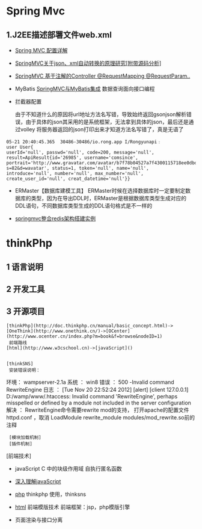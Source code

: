 # Spring Mvc

## 1.J2EE描述部署文件web.xml

* [Spring MVC 配置详解](http://www.cnblogs.com/superjt/p/3309255.html)
* [SpringMVC关于json、xml自动转换的原理研究[附带源码分析]](http://www.cnblogs.com/fangjian0423/p/springMVC-xml-json-convert.html)
* [SpringMVC 基于注解的Controller @RequestMapping @RequestParam.. ](http://blog.csdn.net/lufeng20/article/details/7598801)



* MyBatis
  [SpringMVC与MyBatis集成](http://blog.csdn.net/techbirds_bao/article/details/9233599/)
数据查询面向接口编程



* 拦截器配置

   由于不知道什么的原因将url地址方法名写错，导致始终返回gsonjson解析错误，由于具体的json其采用的是系统框架，无法拿到具体的json，最后还是通过volley
   将服务器返回的json打印出来才知道方法名写错了，真是无语了

```
05-21 20:40:45.365  30486-30486/io.rong.app I/Rongyunapi﹕ 
user User{
userId='null', passwd='null', code=200, message='null', result=ApiResult{id='26985', username='comsince', portrait='http://www.gravatar.com/avatar/b7f78b04527a7f4300115718ee0dbd3b?s=82&d=wavatar', status=1, token='null', name='null', introduce='null', number='null', max_number='null', create_user_id='null', creat_datetime='null'}}

```



* ERMaster【数据库建模工具】
  ERMaster时候在选择数据库时一定要制定数据库的类型，因为在导出DDL时，ERMaster是根据数据库类型生成对应的DDL语句，不同数据库类型生成的DDL语句格式是不一样的


* [springmvc整合redis架构搭建实例](http://www.cnblogs.com/dennisit/p/3614521.html?utm_source=tuicool)



# thinkPhp
## 1 语言说明
## 2 开发工具
## 3 开源项目
    [thinkPhp](http://doc.thinkphp.cn/manual/basic_concept.html)->[OneThink](http://www.onethink.cn/)->[OCenter](http://www.ocenter.cn/index.php?m=book&f=browse&nodeID=1)
     前端路线
    [html](http://www.w3cschool.cn)->[javaScript]()


    [thinkSNS]
     安装错误说明：
环境：   wampserver-2.1a
系统 ：  win8
错误 ：  500 -Invalid command RewriteEngine
日志 ： [Tue Nov 20 22:52:24 2012] [alert] [client 127.0.0.1] D:/wamp/www/.htaccess: Invalid command 'RewriteEngine', perhaps misspelled or defined by a module not included in the server configuration
解决 ： RewriteEngine命令需要rewrite mod的支持，
       打开apache的配置文件httpd.conf ，取消 LoadModule rewrite_module modules/mod_rewrite.so前的注释

     [模块加载机制]
     [插件机制]

[前端技术]
 * javaScript 
      C 中的块级作用域
      自执行匿名函数
 * [深入理解javaScript](http://www.cnblogs.com/TomXu/archive/2011/12/15/2288411.html)

 * [php]()
    thinkphp 使用，thinksns
 * [html]()
   前端模版技术
   前端框架：jsp，php模版引擎

  * 页面渲染与接口分离

      



